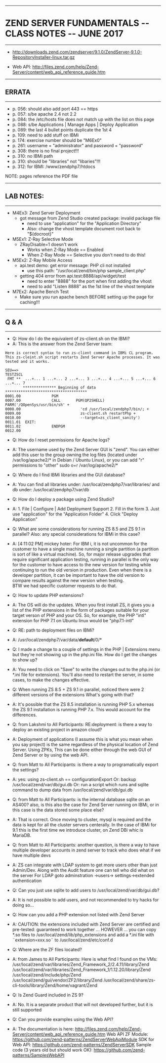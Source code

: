 --------------------------------------------------------------------------------------------------------------------
# ZEND SERVER FUNDAMENTALS -- CLASS NOTES -- JUNE 2017
--------------------------------------------------------------------------------------------------------------------
* http://downloads.zend.com/zendserver/9.1.0/ZendServer-9.1.0-RepositoryInstaller-linux.tar.gz

* Web API: http://files.zend.com/help/Zend-Server/content/web_api_reference_guide.htm

--------------------------------------------------------------------------------------------------------------------
## ERRATA
--------------------------------------------------------------------------------------------------------------------
* p. 056: should also add port 443 == https
* p. 057: s/be apache 2.4 not 2.2
* p. 084: the /etc/hosts file does not match up with the list on this page
* p. 088: s/be Applications | Manage Apps | Deploy Application
* p. 089: the last 4 bullet points duplicate the 1st 4
* p. 109: need to add stuff on IBMi
* p. 174: exercise number should be "M6Ex0"
* p. 261: username = "administrator" and password = "password"
* p. 308: there is no final project!!!
* p. 310: no IBMi path
* p. 310: should be "libraries" not "libaries"!!!
* p. 312: for IBMI: /www/zendphp7/htdocs

NOTE: pages reference the PDF file

--------------------------------------------------------------------------------------------------------------------
## LAB NOTES:
--------------------------------------------------------------------------------------------------------------------
* M4Ex3: Zend Server Deployment
  * got message from Zend Studio created package: invalid package file
    * need to use "application" for the "Application Directory"
    * Also: change the vhost template document root back to "${docroot}"
* M5Ex1: Z-Ray Selective Mode
  * ZRayDisable=1 doesn't work
    * Works when Z-Ray Mode == Enabled
    * When Z-Ray Mode == Selective you don't need to do this!
* M5Ex2: Z-Ray Mobile Access
  * api.test demo: get error message: PHP cli not installed
    * use this path: "/usr/local/zend/bin/php sample_client.php"
  * getting 404 error from api.test:8888/api/widget/test
    * need to enter "8888" for the port when first adding the vhost
    * need to add "Listen 8888" as the 1st line of the vhost template
* M7Ex2: Apache Bench Test
  * Make sure you run apache bench BEFORE setting up the page for caching!!!

--------------------------------------------------------------------------------------------------------------------
## Q & A
--------------------------------------------------------------------------------------------------------------------
* Q: How do I do the equivalent of zs-client.sh on the IBMi?
* A: This is the answer from the Zend Server team:
```
Here is correct syntax to run zs-client command in IBMi CL program. This zs-cleint.sh script restarts Zend Server Apache processes. It was tested and it works.
 
SEU==>                                                                TESTZSCL
 FMT **  ...+... 1 ...+... 2 ...+... 3 ...+... 4 ...+... 5 ...+... 6 ...+... 7 
        *************** Beginning of data *************************************
0001.00              PGM                                                       
0007.00              CALL       PGM(QP2SHELL) PARM('/QOpenSys/usr/bin/sh' +    
0008.00                           'cd /usr/local/zendphp7/bin/; +              
0009.00                           zs-client.sh restartPhp +                    
0010.00                           --target=zs_client_sanity')                  
0011.01  EXIT:                                                                  
0011.02              ENDPGM                                                    
0012.00                            
```

* Q: How do I reset permissions for Apache logs?
* A: The username used by the Zend Server GUI is "zend".  You can either add this user to the group owning the log files
   (located under /var/log/apache2/* in Debian / Ubuntu Linux), or you can add "r" permissions to "other"
   sudo o+r /var/log/apache2/*

* Q: Where do I find IBMi libraries and the GUI database?
* A: You can find all libraries under: /usr/local/zendphp7/var/libraries/
   and db under: /usr/local/zendphp7/var/db
   
* Q: How do I deploy a package using Zend Studio?
* A: 1. File | Configure | Add Deployment Support
   2. Fill in the form
   3. Just use "application" for the "Application Folder"
   4. Click "Deploy Application"

* Q: What are some considerations for running ZS 8.5 and ZS 9.1 in parallel?
   Also: any special considerations for IBMi in this case?
* A: [4:11:02 PM] mickey hoter: For IBM i, it is not uncommon for the customer to have a single machine running a 
   single partition (a partition is sort of like a virtual machine).  So, for major release upgrades that require 
   significant application testing, running in parallel is the only way for the customer to have access to the new 
   version for testing while continuing to run the old version in production.  Even when there is a developer partition, 
   it can be important to have the old version to compare results against the new version when testing.  
   BTW we had specific customer requests to do that.

* Q: How to update PHP extensions?
* A: The OS will do the updates.  When you first install ZS, it gives you a list of the PHP extensions in the form
   of packages suitable for your target verson of PHP and your OS.  So, for example, the PHP "intl" extension
   for PHP 7.1 on Ubuntu linux would be "php7.1-intl"

* Q: RE: path to deployment files on IBMi?
* A: /usr/local/zendphp7/var/data/__default__/0/*

* Q: I made a change to a couple of settings in the PHP | Extensions menu but they're not showing up in the php.ini file.
   How do I get the changes to show up?
* A: You need to click on "Save" to write the changes out to the php.ini (or *.ini file for extensions).
   You'll also need to restart the server, in some cases, to make the changes effective.
   
* Q: When running ZS 8.5 + ZS 9.1 in parallel, noticed there were 2 different versions of the extensions
   What's going with that?
* A: It's possible that the ZS 8.5 installation is running PHP 5.x whereas the ZS 9.1 installation is running PHP 7.x.
   This would account for the differences.

* Q: from Lakshmi to All Participants:
   RE:deployment: is there a way to deploy an existing project in amazon cloud?
* A: Deployment of applications (I assume this is what you mean when you say project) is the same regardless of 
   the physical location of Zend Server. Using ZPKs, This can be done either through the web GUI of Zend Server 
   or by using the web API.

* Q: from Matt to All Participants:
   is there a way to programatically export the settings?
* A: yes: using zs-client.sh == configurationExport
   Or: backup /usr/local/zend/var/db/gui.db
   Or: run a script which runs and sqlite command to dump data from /usr/local/zend/var/db/gui.db
   
* Q: from Matt to All Participants:
   is the internal database sqlite on an AS400?
   also, is this also the case for Zend Server running on IBMi, or in this case is the data stored some place else?
* A: That is correct. Once moving to cluster, mysql is required and the data is kept for all the cluster servers centerally. 
   In the case of IBMi for 9.1 this is the first time we introduce cluster, on Zend DBi whic is MariaDB.

* Q: from Matt to All Participants:
   another question, is there a way to have multiple developer accounts in zend server to track who does what 
   if we have multiple devs
* A: ZS can integrate with LDAP system to get more users other than just Admin/Dev. 
   Along with the Audit feature one can tell who did what on the server
   For LDAP goto adminstration ->users-> settings->extended authentication
   
* Q: Can you just use sqlite to add users to /usr/local/zend/var/db/gui.db?
* A: It is not possible to add users, and not recommended to try hacks for doing so...

* Q: How can you add a PHP extension not listed with Zend Server
* A: CAUTION: the extensions included with Zend Server are certified and pre-tested: guaranteed to work together ...
   HOWEVER ... you can copy *.so files to /usr/local/zend/lib/php_extensions and 
   add a *.ini file with ¨extension=xxx.so¨ to /usr/local/zend/etc/conf.d

* Q: Where are the ZF files located?
* A: from James to All Participants:
   Here is what find I found on the VMs:  
   /usr/local/zend/var/libraries/Zend_Framework_2/2.4.11/library/Zend
   /usr/local/zend/var/libraries/Zend_Framework_1/1.12.20/library/Zend
   /usr/local/zend/include/php/Zend
   /usr/local/zend/gui/vendor/ZF2/library/Zend
   /usr/local/zend/share/zs-cli-tools/library/Zend/home/vagrant/Zend

* Q: Is Zend Guard included in ZS 9?
* A: No.  It is a separate product that will not developed further, but it is still supported

* Q: Can you provide examples using the Web API?
* A: The documentation is here: http://files.zend.com/help/Zend-Server/content/web_api_reference_guide.htm
   Web API ZF Module: https://github.com/zend-patterns/ZendServerWebApiModule
   SDK for Web API: https://github.com/zend-patterns/ZendServerSDK
   Sample code (3 years old but should work OK): https://github.com/zend-patterns/SamplesWebAPI

